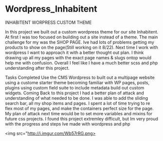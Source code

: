 # Wordpress_Inhabitent
INHABITENT WORPRESS CUSTOM THEME

In this project we built out a custom wordpress theme for our site Inhabitent. At first I was too focused on building out a site instead of a theme. The main challenge for my was the SHOP PAGE. Ive had lots of problems getting my products to show on the page(Still working on it 8/22). Next time I work with wordpress I want to approach it with a better thought out plan. I think drawing up all my pages with the exact page names & slugs ontop would help me with confusion. Overall I feel like I have a much better scss and php understanding after this project.

Tasks Completed Use the CMS Wordpress to built out a multipage website using a custome starter theme becoming familiar with WP pages, posts, plugins using custom field suite to include metadata build out custom widgets. Coming Back to this project I had a better plan of attack and understanding of what needed to be done. I was able to add the sliding search bar, all my shop items and pages. I spent a lot of time trying to re flex most of my pages, and make the containers perfect size for the page. My plan of attack next time would be to set more variables and mixins for future css projects. I found this project extremley difficult, but Im very proud with the progress and steps Ive made with wordpress and php 


<img src="http://i.imgur.com/Wb57rRG.png>
